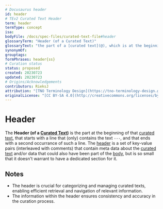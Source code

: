 ```yaml
---
# Docusaurus header
id: header
# TEv2 Curated Text Header
term: header
termType: concept
isa:
bodyFile: /docs/spec-files/curated-text-file#header
glossaryTerm: "Header (of a Curated Text)"
glossaryText: "the part of a [curated text](@), which is at the beginning of that text, that starts with a line that (only) contains three subsequent '-'characters, and that ends with a second occurrance of such a line. Headers live in [curated text files](@)."
synonymOf:
grouptags:
formPhrases: header{ss}
# Curation status
status: proposed
created: 20230723
updated: 20230723
# Origins/Acknowledgements
contributors: RieksJ
attribution: "[TNO Terminology Design](https://tno-terminology-design.github.io/tev2-specifications/docs)"
originalLicense: "[CC BY-SA 4.0](http://creativecommons.org/licenses/by-sa/4.0/?ref=chooser-v1)"
---
```


# Header

The **Header (of a [Curated Text](@))** is the part at the beginning of that [curated text](@), that starts with a line that (only) contains the text `---`, and that ends with a second occurrance of such a line. The [header](@) is a set of key-value pairs (interleaved with comments) that contain meta data about the [curated text](@) and/or data that could also have been part of the [body](@), but is so small that it doesn't warrant to have a dedicated section for it.

## Notes

- The header is crucial for categorizing and managing curated texts, enabling efficient retrieval and navigation of relevant information.
- The information within the header ensures consistency and accuracy in the curation process.
